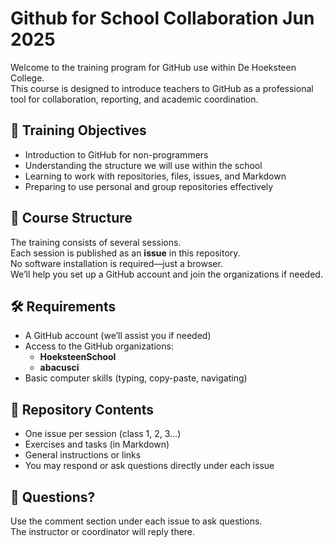 # Github for School Collaboration Jun 2025

Welcome to the training program for GitHub use within De Hoeksteen College.  
This course is designed to introduce teachers to GitHub as a professional tool for collaboration, reporting, and academic coordination.

## 🎯 Training Objectives

- Introduction to GitHub for non-programmers
- Understanding the structure we will use within the school
- Learning to work with repositories, files, issues, and Markdown
- Preparing to use personal and group repositories effectively

## 📘 Course Structure

The training consists of several sessions.  
Each session is published as an **issue** in this repository.  
No software installation is required—just a browser.  
We’ll help you set up a GitHub account and join the organizations if needed.

## 🛠 Requirements

- A GitHub account (we’ll assist you if needed)
- Access to the GitHub organizations:
  - **HoeksteenSchool**
  - **abacusci**
- Basic computer skills (typing, copy-paste, navigating)

## 📂 Repository Contents

- One issue per session (class 1, 2, 3…)
- Exercises and tasks (in Markdown)
- General instructions or links
- You may respond or ask questions directly under each issue

## 💬 Questions?

Use the comment section under each issue to ask questions.  
The instructor or coordinator will reply there.
